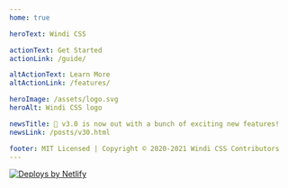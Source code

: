 ```yaml
---
home: true

heroText: Windi CSS

actionText: Get Started
actionLink: /guide/

altActionText: Learn More
altActionLink: /features/

heroImage: /assets/logo.svg
heroAlt: Windi CSS logo

newsTitle: 🎉 v3.0 is now out with a bunch of exciting new features!
newsLink: /posts/v30.html

footer: MIT Licensed | Copyright © 2020-2021 Windi CSS Contributors
---
```


<Sponsors />

<InlinePlayground 
  :input="`bg-gradient-to-r from-green-400 to-blue-500 px-4 py-2 text-white text-center italic rounded cursor-default !h-auto !w-auto !relative
transition-all duration-400
hover:rounded-2xl
dark:\(from-teal-400 to-yellow-500)`"
  :showCSS="true"
  :showMode="true"
  :showTabs="true"
  :showConfig="false"
  :enableConfig="true"
  :config="{
  shortcuts: {
    btn: 'py-2 px-4 font-semibold rounded-lg shadow-md',
    'btn-green': 'text-white bg-green-500 hover:bg-green-700',
  },
  theme: {
    extend: {
      colors: {
        primary: '#0ea5e9'
      }
    }
  }
}"
/>

<p class="flex justify-center opacity-75 mt-12">
  <a href="https://www.netlify.com" rel="noreferrer" target="_blank">
    <img src="/assets/netlify.svg" alt="Deploys by Netlify">
  </a>
</p>
